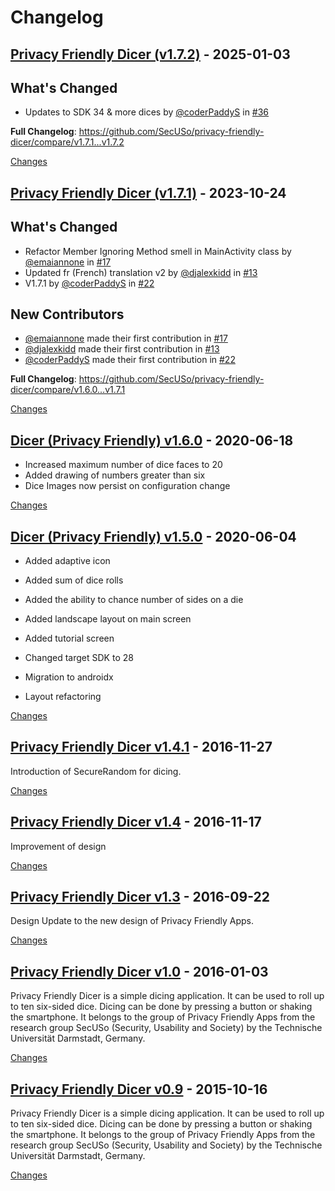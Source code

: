 # Changelog

<a id="v1.7.2"></a>
## [Privacy Friendly Dicer (v1.7.2)](https://github.com/SecUSo/privacy-friendly-dicer/releases/tag/v1.7.2) - 2025-01-03

## What's Changed
* Updates to SDK 34 & more dices by [@coderPaddyS](https://github.com/coderPaddyS) in [#36](https://github.com/SecUSo/privacy-friendly-dicer/pull/36)


**Full Changelog**: https://github.com/SecUSo/privacy-friendly-dicer/compare/v1.7.1...v1.7.2

[Changes][v1.7.2]


<a id="v1.7.1"></a>
## [Privacy Friendly Dicer (v1.7.1)](https://github.com/SecUSo/privacy-friendly-dicer/releases/tag/v1.7.1) - 2023-10-24

## What's Changed
* Refactor Member Ignoring Method smell in MainActivity class by [@emaiannone](https://github.com/emaiannone) in [#17](https://github.com/SecUSo/privacy-friendly-dicer/pull/17)
* Updated fr (French) translation v2 by [@djalexkidd](https://github.com/djalexkidd) in [#13](https://github.com/SecUSo/privacy-friendly-dicer/pull/13)
* V1.7.1 by [@coderPaddyS](https://github.com/coderPaddyS) in [#22](https://github.com/SecUSo/privacy-friendly-dicer/pull/22)

## New Contributors
* [@emaiannone](https://github.com/emaiannone) made their first contribution in [#17](https://github.com/SecUSo/privacy-friendly-dicer/pull/17)
* [@djalexkidd](https://github.com/djalexkidd) made their first contribution in [#13](https://github.com/SecUSo/privacy-friendly-dicer/pull/13)
* [@coderPaddyS](https://github.com/coderPaddyS) made their first contribution in [#22](https://github.com/SecUSo/privacy-friendly-dicer/pull/22)

**Full Changelog**: https://github.com/SecUSo/privacy-friendly-dicer/compare/v1.6.0...v1.7.1

[Changes][v1.7.1]


<a id="v1.6.0"></a>
## [Dicer (Privacy Friendly) v1.6.0](https://github.com/SecUSo/privacy-friendly-dicer/releases/tag/v1.6.0) - 2020-06-18

- Increased maximum number of dice faces to 20
- Added drawing of numbers greater than six
- Dice Images now persist on configuration change

[Changes][v1.6.0]


<a id="v1.5.0"></a>
## [Dicer (Privacy Friendly) v1.5.0](https://github.com/SecUSo/privacy-friendly-dicer/releases/tag/v1.5.0) - 2020-06-04

- Added adaptive icon
- Added sum of dice rolls
- Added the ability to chance number of sides on a die
- Added landscape layout on main screen
- Added tutorial screen

- Changed target SDK to 28
- Migration to androidx
- Layout refactoring

[Changes][v1.5.0]


<a id="v1.4.1"></a>
## [Privacy Friendly Dicer v1.4.1](https://github.com/SecUSo/privacy-friendly-dicer/releases/tag/v1.4.1) - 2016-11-27

Introduction of SecureRandom for dicing.


[Changes][v1.4.1]


<a id="v1.4"></a>
## [Privacy Friendly Dicer v1.4](https://github.com/SecUSo/privacy-friendly-dicer/releases/tag/v1.4) - 2016-11-17

Improvement of design


[Changes][v1.4]


<a id="v1.3"></a>
## [Privacy Friendly Dicer v1.3](https://github.com/SecUSo/privacy-friendly-dicer/releases/tag/v1.3) - 2016-09-22

Design Update to the new design of Privacy Friendly Apps. 


[Changes][v1.3]


<a id="1.0"></a>
## [Privacy Friendly Dicer v1.0](https://github.com/SecUSo/privacy-friendly-dicer/releases/tag/1.0) - 2016-01-03

Privacy Friendly Dicer is a simple dicing application. It can be used to roll up to ten six-sided dice. Dicing can be done by pressing a button or shaking the smartphone. It belongs to the group of Privacy Friendly Apps from the research group SecUSo (Security, Usability and Society) by the Technische Universität Darmstadt, Germany.


[Changes][1.0]


<a id="0.9"></a>
## [Privacy Friendly Dicer v0.9](https://github.com/SecUSo/privacy-friendly-dicer/releases/tag/0.9) - 2015-10-16

Privacy Friendly Dicer is a simple dicing application. It can be used to roll up to ten six-sided dice. Dicing can be done by pressing a button or shaking the smartphone. It belongs to the group of Privacy Friendly Apps from the research group SecUSo (Security, Usability and Society) by the Technische Universität Darmstadt, Germany.


[Changes][0.9]


[v1.7.2]: https://github.com/SecUSo/privacy-friendly-dicer/compare/v1.7.1...v1.7.2
[v1.7.1]: https://github.com/SecUSo/privacy-friendly-dicer/compare/v1.6.0...v1.7.1
[v1.6.0]: https://github.com/SecUSo/privacy-friendly-dicer/compare/v1.5.0...v1.6.0
[v1.5.0]: https://github.com/SecUSo/privacy-friendly-dicer/compare/v1.4.1...v1.5.0
[v1.4.1]: https://github.com/SecUSo/privacy-friendly-dicer/compare/v1.4...v1.4.1
[v1.4]: https://github.com/SecUSo/privacy-friendly-dicer/compare/v1.3...v1.4
[v1.3]: https://github.com/SecUSo/privacy-friendly-dicer/compare/1.0...v1.3
[1.0]: https://github.com/SecUSo/privacy-friendly-dicer/compare/0.9...1.0
[0.9]: https://github.com/SecUSo/privacy-friendly-dicer/tree/0.9

<!-- Generated by https://github.com/rhysd/changelog-from-release v3.8.1 -->
